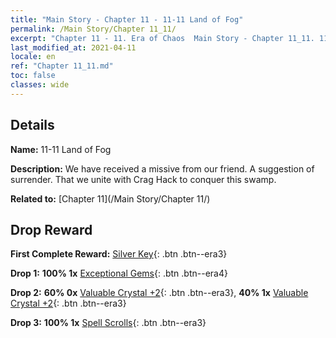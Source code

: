 ```yaml
---
title: "Main Story - Chapter 11 - 11-11 Land of Fog"
permalink: /Main Story/Chapter 11_11/
excerpt: "Chapter 11 - 11. Era of Chaos  Main Story - Chapter 11_11. 11-11 Land of Fog"
last_modified_at: 2021-04-11
locale: en
ref: "Chapter 11_11.md"
toc: false
classes: wide
---
```


## Details

 **Name:** 11-11 Land of Fog

 **Description:** We have received a missive from our friend. A suggestion of surrender. That we unite with Crag Hack to conquer this swamp.

 **Related to:** [Chapter 11](/Main Story/Chapter 11/)

## Drop Reward

 **First Complete Reward:** [Silver Key](/Items/con_693/){: .btn .btn--era3}

 **Drop 1:** **100% 1x** [Exceptional Gems](/Items/mat_37/){: .btn .btn--era4}

 **Drop 2:** **60% 0x** [Valuable Crystal +2](/Items/mat_31/){: .btn .btn--era3}, **40% 1x** [Valuable Crystal +2](/Items/mat_31/){: .btn .btn--era3}

 **Drop 3:** **100% 1x** [Spell Scrolls](/Items/con_694/){: .btn .btn--era3}

